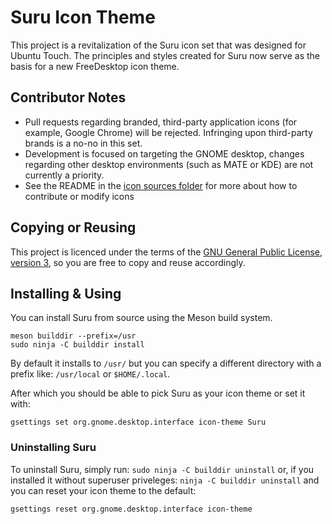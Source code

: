 Suru Icon Theme
================

This project is a revitalization of the Suru icon set that was designed for Ubuntu Touch. The principles and styles created for Suru now serve as the basis for a new FreeDesktop icon theme.

## Contributor Notes

 - Pull requests regarding branded, third-party application icons (for example, Google Chrome) will be rejected. Infringing upon third-party brands is a no-no in this set.
 - Development is focused on targeting the GNOME desktop, changes regarding other desktop environments (such as MATE or KDE) are not currently a priority.
 - See the README in the [icon sources folder](/src) for more about how to contribute or modify icons

## Copying or Reusing

This project is licenced under the terms of the [GNU General Public License, version 3](https://www.gnu.org/licenses/gpl-3.0.txt), so you are free to copy and reuse accordingly.

## Installing & Using

You can install Suru from source using the Meson build system.

```shell
meson builddir --prefix=/usr
sudo ninja -C builddir install
```

By default it installs to `/usr/` but you can specify a different directory with a prefix like: `/usr/local` or `$HOME/.local`.

After which you should be able to pick Suru as your icon theme or set it with:

    gsettings set org.gnome.desktop.interface icon-theme Suru

### Uninstalling Suru

To uninstall Suru, simply run: `sudo ninja -C builddir uninstall` or, if you installed it without superuser priveleges: `ninja -C builddir uninstall` and you can reset your icon theme to the default:

    gsettings reset org.gnome.desktop.interface icon-theme

